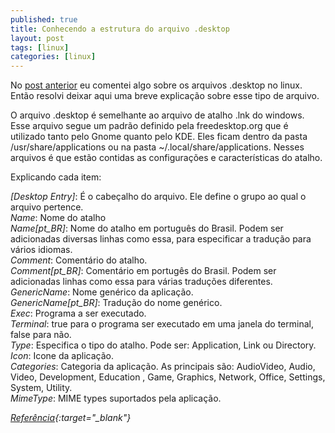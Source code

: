 ```yaml
---
published: true
title: Conhecendo a estrutura do arquivo .desktop
layout: post
tags: [linux]
categories: [linux]
---
```

No [post anterior](/linux/2012/09/05/adicionando-aplicativos-ao-linux.html "Adicionando aplicativos ao Linux") eu comentei algo sobre os arquivos .desktop no linux. Então resolvi deixar aqui uma breve explicação sobre esse tipo de arquivo.

O arquivo .desktop é semelhante ao arquivo de atalho .lnk do windows. Esse arquivo segue um padrão definido pela freedesktop.org que é utilizado tanto pelo Gnome quanto pelo KDE. Eles ficam dentro da pasta /usr/share/applications ou na pasta ~/.local/share/applications. Nesses arquivos é que estão contidas as configurações e características do atalho.

Explicando cada item:

*[Desktop Entry]*: É o cabeçalho do arquivo. Ele define o grupo ao qual o arquivo pertence.  
*Name*: Nome do atalho  
*Name[pt_BR]*: Nome do atalho em português do Brasil. Podem ser adicionadas diversas linhas como essa, para especificar a tradução para vários idiomas.  
*Comment*: Comentário do atalho.  
*Comment[pt_BR]*: Comentário em portugês do Brasil. Podem ser adicionadas linhas como essa para várias traduções diferentes.  
*GenericName*: Nome genérico da aplicação.  
*GenericName[pt_BR]*: Tradução do nome genérico.  
*Exec*: Programa a ser executado.  
*Terminal*: true para o programa ser executado em uma janela do terminal, false para não.  
*Type*: Especifica o tipo do atalho. Pode ser: Application, Link ou Directory.  
*Icon*: Icone da aplicação.  
*Categories*: Categoria da aplicação. As principais são: AudioVideo, Audio, Video, Development, Education , Game, Graphics, Network, Office, Settings, System, Utility.  
*MimeType*: MIME types suportados pela aplicação.

*[Referência](http://www2.joinville.udesc.br/~colmeia/blog/?p=68){:target="_blank"}*

